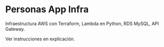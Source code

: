 # Personas App Infra

Infraestructura AWS con Terraform, Lambda en Python, RDS MySQL, API Gateway.

Ver instrucciones en explicación.
